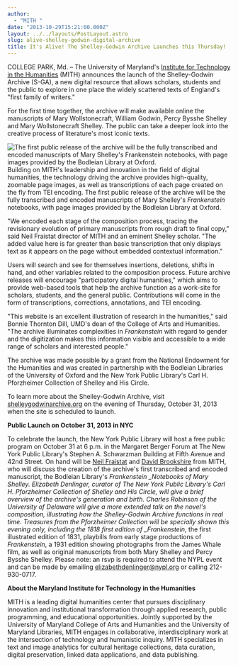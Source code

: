 ```yaml
---
author:
  - "MITH "
date: "2013-10-29T15:21:00.000Z"
layout: ../../layouts/PostLayout.astro
slug: alive-shelley-godwin-digital-archive
title: It's Alive! The Shelley-Godwin Archive Launches this Thursday!
---
```


COLLEGE PARK, Md. – The University of Maryland's [Institute for Technology in the Humanities](http://mith.umd.edu/) (MITH) announces the launch of the Shelley-Godwin Archive (S-GA), a new digital resource that allows scholars, students and the public to explore in one place the widely scattered texts of England's "first family of writers."

For the first time together, the archive will make available online the manuscripts of Mary Wollstonecraft, William Godwin, Percy Bysshe Shelley and Mary Wollstonecraft Shelley. The public can take a deeper look into the creative process of literature's most iconic texts.

![The first public release of the archive will be the fully transcribed and encoded manuscripts of Mary Shelley's Frankenstein notebooks, with page images provided by the Bodleian Library at Oxford.  ](/assets/images/sites-umdrightnow.umd.edu-files-frankenstein.1831.inside-cover.jpg "The first public release of the archive will be the fully transcribed and encoded manuscripts of Mary Shelley's Frankenstein notebooks, with page images provided by the Bodleian Library at Oxford.  ")Building on MITH's leadership and innovation in the field of digital humanities, the technology driving the archive provides high-quality, zoomable page images, as well as transcriptions of each page created on the fly from TEI encoding. The first public release of the archive will be the fully transcribed and encoded manuscripts of Mary Shelley's _Frankenstein_ notebooks, with page images provided by the Bodleian Library at Oxford.

"We encoded each stage of the composition process, tracing the revisionary evolution of primary manuscripts from rough draft to final copy," said Neil Fraistat director of MITH and an eminent Shelley scholar. "The added value here is far greater than basic transcription that only displays text as it appears on the page without embedded contextual information."

Users will search and see for themselves insertions, deletions, shifts in hand, and other variables related to the composition process. Future archive releases will encourage "participatory digital humanities," which aims to provide web-based tools that help the archive function as a work-site for scholars, students, and the general public. Contributions will come in the form of transcriptions, corrections, annotations, and TEI encoding.

"This website is an excellent illustration of research in the humanities," said Bonnie Thornton Dill, UMD's dean of the College of Arts and Humanities. "The archive illuminates complexities in _Frankenstein_ with regard to gender and the digitization makes this information visible and accessible to a wide range of scholars and interested people."

The archive was made possible by a grant from the National Endowment for the Humanities and was created in partnership with the Bodleian Libraries of the University of Oxford and the New York Public Library's Carl H. Pforzheimer Collection of Shelley and His Circle.

To learn more about the Shelley-Godwin Archive, visit [shelleygodwinarchive.org](http://shelleygodwinarchive.org) on the evening of Thursday, October 31, 2013 when the site is scheduled to launch.

**Public Launch on October 31, 2013 in NYC**

To celebrate the launch, the New York Public Library will host a free public program on October 31 at 6 p.m. in the Margaret Berger Forum at The New York Public Library's Stephen A. Schwarzman Building at Fifth Avenue and 42nd Street. On hand will be [Neil Fraistat](http://mith.umd.edu/people/person/neil-fraistat/ "Neil Fraistat") and [David Brookshire](http://mith.umd.edu/people/person/david-brookshire/ "David Brookshire") from MITH, who will discuss the creation of the archive's first transcribed and encoded manuscript, the Bodleian Library's _Frankenstein \_Notebooks of Mary Shelley. Elizabeth Denlinger, curator of The New York Public Library's Carl H. Pforzheimer Collection of Shelley and His Circle, will give a brief overview of the archive's generation and birth. Charles Robinson of the University of Delaware will give a more extended talk on the novel's composition, illustrating how the Shelley-Godwin Archive functions in real time. Treasures from the Pforzheimer Collection will be specially shown this evening only, including the 1818 first edition of \_Frankenstein_, the first illustrated edition of 1831, playbills from early stage productions of _Frankenstein_, a 1931 edition showing photographs from the James Whale film, as well as original manuscripts from both Mary Shelley and Percy Bysshe Shelley. Please note: an rsvp is required to attend the NYPL event and can be made by emailing [elizabethdenlinger@nypl.org](mailto:elizabethdenlinger@nypl.org) or calling 212-930-0717.

**About the Maryland Institute for Technology in the Humanities**

MITH is a leading digital humanities center that pursues disciplinary innovation and institutional transformation through applied research, public programming, and educational opportunities. Jointly supported by the University of Maryland College of Arts and Humanities and the University of Maryland Libraries, MITH engages in collaborative, interdisciplinary work at the intersection of technology and humanistic inquiry. MITH specializes in text and image analytics for cultural heritage collections, data curation, digital preservation, linked data applications, and data publishing.
